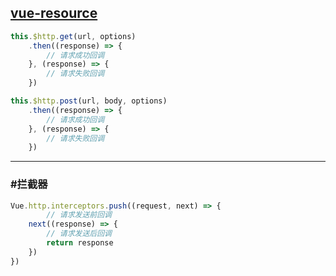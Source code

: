 ## [vue-resource](https://github.com/vuejs/vue-resource) ##

```javascript
this.$http.get(url, options)
    .then((response) => {
        // 请求成功回调
    }, (response) => {
        // 请求失败回调
    })
```
```javascript
this.$http.post(url, body, options)
    .then((response) => {
        // 请求成功回调
    }, (response) => {
        // 请求失败回调
    })
```

*****

### #拦截器 ###

```javascript
Vue.http.interceptors.push((request, next) => {
		// 请求发送前回调
	next((response) => {
		// 请求发送后回调
		return response
	})
})
```